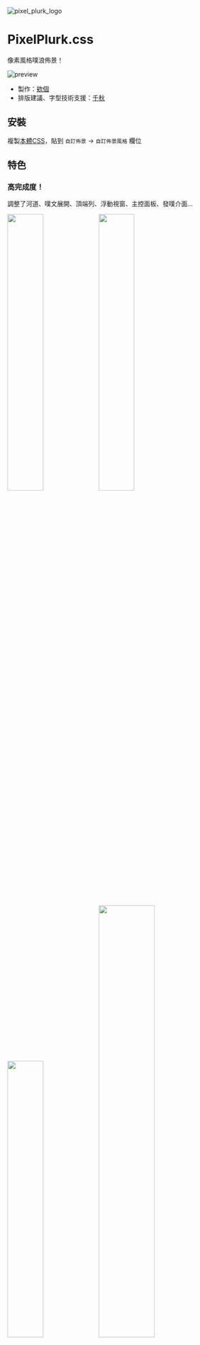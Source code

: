 ![pixel_plurk_logo](https://user-images.githubusercontent.com/4176802/231839890-a084c430-d022-4727-ba72-2373189322c9.jpg)

# PixelPlurk.css

像素風格噗浪佈景！

![preview](https://images.plurk.com/2APmsPVm8ltOILPA01A9mH.png)

- 製作：[欸個](https://www.plurk.com/egg820/invite)
- 排版建議、字型技術支援：[千秋](https://www.plurk.com/akira02/invite)

## 安裝

複製[本體CSS](https://github.com/maid-cat/PixelPlurk.css/blob/main/PixelPlurk.css)，貼到 `自訂佈景` -> `自訂佈景風格` 欄位


## 特色

### 高完成度！

調整了河道、噗文展開、頂端列、浮動視窗、主控面板、發噗介面...

<img src="https://images.plurk.com/2D3D03XRbHLObfoyscy5TY.png" width="40%"></img>
<img src="https://images.plurk.com/32vQTHQKEe8Sm22EWTk2wh.png" width="40%"></img>
<img src="https://images.plurk.com/RG7wHrSuAlW06ss0gZyc0.png" width="40%"></img>
<img src="https://images.plurk.com/4TSdsZTyyjp6I1ZqMARGcY.png" width="50%"></img>


### 自訂色彩

可以依喜歡的風格，自由選擇背景色與邊線色彩

<img src="https://images.plurk.com/6zoMTZdw7DHQOzGYa0GT2C.png" width="40%"></img>
<img src="https://images.plurk.com/1vaULZXh8vqCCeKOEenF2C.png" width="40%"></img>
<img src="https://images.plurk.com/sbU5O7sslqxiNcmfiKZyZ.png" width="40%"></img>
<img src="https://images.plurk.com/1koyae3ZxNNbyrFVQC9cKr.jpg" width="40%"></img>


## 自訂

### 邊線顏色

預設為黑色邊線，可修改CSS中 `/* 參數設定 */` 區塊的 `--pixel-color` 值來指定想要的顏色。例如：

```
  --pixel-color: #009487;
```

### 河道背景圖

建議使用語法來更改背景，避免圖片被壓縮。

```css
/* 河道背景圖 */
._lch_::before {
  display: block;
  position: fixed;
  content: '';
  width: 100%;
  height: 100%;
  background-image: url(<圖片網址>);
  background-size: cover;
  image-rendering: pixelated;
}
```


### 噗文背景色

```css
/* 噗文背景色 */
.timeline-cnt .plurk_cnt, #form_holder, :is(url({)), .pop-window-view, :is(url(})) {
  background-color: <色碼>;
}
/* 將擋住背景的元件更改為透明 */
#form_holder .plurk_cnt, #form_holder .login_to_see, :is(url({)), .divplurk, .response_box, .mini_form, :is(url(})) {
  background-color: transparent !important;
}
```

### 主控台背景色

```css
/* 主控台背景色 */
.segment-content {
  background-color: <色碼>;
}
```



## 特別感謝

- [NES.css](https://nostalgic-css.github.io/NES.css/): 像素風語法參考
- [俐方體11號／Cubic 11](https://github.com/ACh-K/Cubic-11): 像素風字型
- [CSS-Tricks](https://css-tricks.com/cut-corners-using-css-mask-and-clip-path-properties/): `conic-gradient`語法